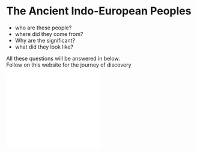<!DOCTYPE html>
<html>
<head>
  <h1>The Ancient Indo-European Peoples</h1>
<body>
  <ul>
  <li>who are these people?</li>
  <li>where did they come from?</li>
  <li>Why are the significant?</li>
  <li>what did they look like?</li>
  </ul>
  <p> All these questions will be answered in below. 
  <br> Follow on this website for the journey of discovery 
  </p>
  <div id="board">
  </div>
  <ebbed> 
    <embed type="video/webm" src="/media/cc0-videos/flower.mp4" width="250" height="200" />

</body>
</html>
  
